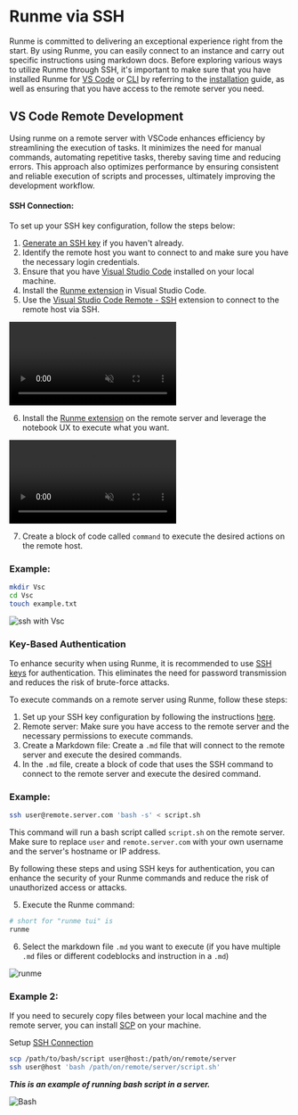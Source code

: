 # Runme via SSH

Runme is committed to delivering an exceptional experience right from the start. By using Runme, you can easily connect to an instance and carry out specific instructions using markdown docs. Before exploring various ways to utilize Runme through SSH, it's important to make sure that you have installed Runme for [VS Code](/install#runme-for-vs-code) or [CLI](https://docs.runme.dev/getting-started/cli) by referring to the [installation](https://docs.runme.dev/getting-started/) guide, as well as ensuring that you have access to the remote server you need.

## VS Code Remote Development

Using runme on a remote server with VSCode enhances efficiency by streamlining the execution of tasks. It minimizes the need for manual commands, automating repetitive tasks, thereby saving time and reducing errors. This approach also optimizes performance by ensuring consistent and reliable execution of scripts and processes, ultimately improving the development workflow.

#### SSH Connection:

To set up your SSH key configuration, follow the steps below:

1. [Generate an SSH key](https://docs.github.com/en/authentication/connecting-to-github-with-ssh/adding-a-new-ssh-key-to-your-github-account) if you haven't already.
2. Identify the remote host you want to connect to and make sure you have the necessary login credentials.
3. Ensure that you have [Visual Studio Code](https://code.visualstudio.com/download) installed on your local machine.
4. Install the [Runme extension](https://marketplace.visualstudio.com/items?itemName=stateful.runme) in Visual Studio Code.
5. Use the [Visual Studio Code Remote - SSH](https://code.visualstudio.com/docs/remote/ssh) extension to connect to the remote host via SSH.

<video autoPlay loop muted playsInline controls>
  <source src="/videos/ssh-into-server.mp4" type="video/mp4" />
  <source src="/videos/runme-illustration.webm" type="video/webm" />
</video>

6. Install the [Runme extension](https://marketplace.visualstudio.com/items?itemName=stateful.runme) on the remote server and leverage the notebook UX to execute what you want.

<video autoPlay loop muted playsInline controls>
  <source src="/videos/install-runme-on-server.mp4" type="video/mp4" />
  <source src="/videos/install-runme-on-server.webm" type="video/webm" />
</video>

7. Create a block of code called `command` to execute the desired actions on the remote host.

### Example:

```sh
mkdir Vsc
cd Vsc
touch example.txt
```

![ssh with Vsc](https://i.imgur.com/91ImVIz.png)

### Key-Based Authentication

To enhance security when using Runme, it is recommended to use [SSH keys](https://docs.github.com/en/authentication/connecting-to-github-with-ssh/adding-a-new-ssh-key-to-your-github-account) for authentication. This eliminates the need for password transmission and reduces the risk of brute-force attacks.

To execute commands on a remote server using Runme, follow these steps:

1. Set up your SSH key configuration by following the instructions [here](https://docs.github.com/en/authentication/connecting-to-github-with-ssh/adding-a-new-ssh-key-to-your-github-account).
2. Remote server: Make sure you have access to the remote server and the necessary permissions to execute commands.
3. Create a Markdown file: Create a `.md` file that will connect to the remote server and execute the desired commands.
4. In the `.md` file, create a block of code that uses the SSH command to connect to the remote server and execute the desired command. 

### Example:

```sh
ssh user@remote.server.com 'bash -s' < script.sh
```

This command will run a bash script called `script.sh` on the remote server. Make sure to replace `user` and `remote.server.com` with your own username and the server's hostname or IP address.

By following these steps and using SSH keys for authentication, you can enhance the security of your Runme commands and reduce the risk of unauthorized access or attacks.

5. Execute the Runme command:

```sh
# short for "runme tui" is 
runme
```

6. Select the markdown file `.md` you want to execute (if you have multiple `.md` files or different codeblocks and instruction in a `.md`)

![runme](https://i.imgur.com/5CGxKCZ.png)

### Example 2:

If you need to securely copy files between your local machine and the remote server, you can install [SCP](https://www.geeksforgeeks.org/scp-command-in-linux-with-examples/) on your machine.

Setup [SSH Connection](https://docs-runme-56vudiq08-stateful.vercel.app/getting-started/runme-via-ssh#key-based-authentication)

```sh
scp /path/to/bash/script user@host:/path/on/remote/server
ssh user@host 'bash /path/on/remote/server/script.sh'
```

***This is an example of running bash script in a server.***

![Bash](https://i.imgur.com/nizv2CB.png)
